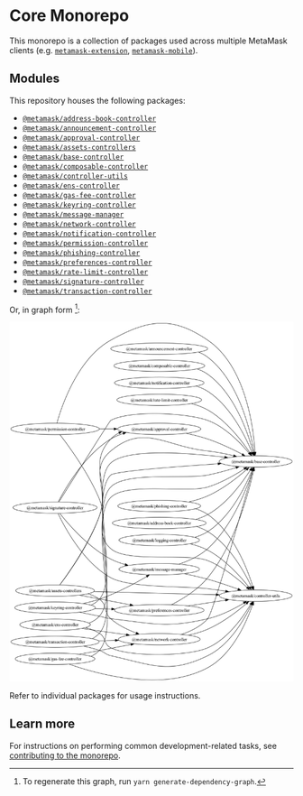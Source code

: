# Core Monorepo

This monorepo is a collection of packages used across multiple MetaMask clients (e.g. [`metamask-extension`](https://github.com/MetaMask/metamask-extension/), [`metamask-mobile`](https://github.com/MetaMask/metamask-mobile/)).

## Modules

This repository houses the following packages:

- [`@metamask/address-book-controller`](packages/address-book-controller)
- [`@metamask/announcement-controller`](packages/announcement-controller)
- [`@metamask/approval-controller`](packages/approval-controller)
- [`@metamask/assets-controllers`](packages/assets-controllers)
- [`@metamask/base-controller`](packages/base-controller)
- [`@metamask/composable-controller`](packages/composable-controller)
- [`@metamask/controller-utils`](packages/controller-utils)
- [`@metamask/ens-controller`](packages/ens-controller)
- [`@metamask/gas-fee-controller`](packages/gas-fee-controller)
- [`@metamask/keyring-controller`](packages/keyring-controller)
- [`@metamask/message-manager`](packages/message-manager)
- [`@metamask/network-controller`](packages/network-controller)
- [`@metamask/notification-controller`](packages/notification-controller)
- [`@metamask/permission-controller`](packages/permission-controller)
- [`@metamask/phishing-controller`](packages/phishing-controller)
- [`@metamask/preferences-controller`](packages/preferences-controller)
- [`@metamask/rate-limit-controller`](packages/rate-limit-controller)
- [`@metamask/signature-controller`](packages/signature-controller)
- [`@metamask/transaction-controller`](packages/transaction-controller)

Or, in graph form [^fn1]:

![Dependency graph](assets/dependency-graph.png)

Refer to individual packages for usage instructions.

## Learn more

For instructions on performing common development-related tasks, see [contributing to the monorepo](./docs/contributing.md).

[^fn1]: To regenerate this graph, run `yarn generate-dependency-graph`.
